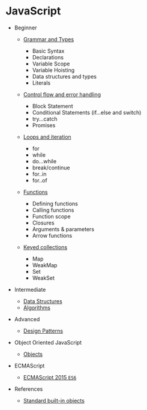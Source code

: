 # JavaScript

* Beginner
    * [Grammar and Types](Beginner/01_Grammar_Types)
        * Basic Syntax
        * Declarations
        * Variable Scope
        * Variable Hoisting
        * Data structures and types
        * Literals
    * [Control flow and error handling](Beginner/02_Control_flow)
        * Block Statement
        * Conditional Statements (if...else and switch)
        * try...catch
        * Promises

    * [Loops and iteration](Beginner/03_Loops_iteration)
        * for
        * while
        * do...while
        * break/continue
        * for..in
        * for..of
    * [Functions](Beginner/04_Functions)
        * Defining functions
        * Calling functions
        * Function scope
        * Closures
        * Arguments & parameters
        * Arrow functions
    * [Keyed collections](Beginner/09_Keyed_collections)
        * Map
        * WeakMap
        * Set
        * WeakSet

* Intermediate
    * [Data Structures](DataStructures)
    * [Algorithms](Algorithms)

* Advanced
    * [Design Patterns](DesignPatterns)

* Object Oriented JavaScript
    * [Objects](Objects)

* ECMAScript
    * [ECMAScript 2015 `ES6`](ES6)

* References
    * [Standard built-in objects](Built-in_Objects)
